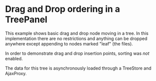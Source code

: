 # Drag and Drop ordering in a TreePanel #

This example shows basic drag and drop node moving in a tree. In this implementation there are no restrictions and anything can be dropped anywhere except appending to nodes marked "leaf" (the files).

In order to demonstrate drag and drop insertion points, sorting was *not* enabled.

The data for this tree is asynchronously loaded through a TreeStore and AjaxProxy.
